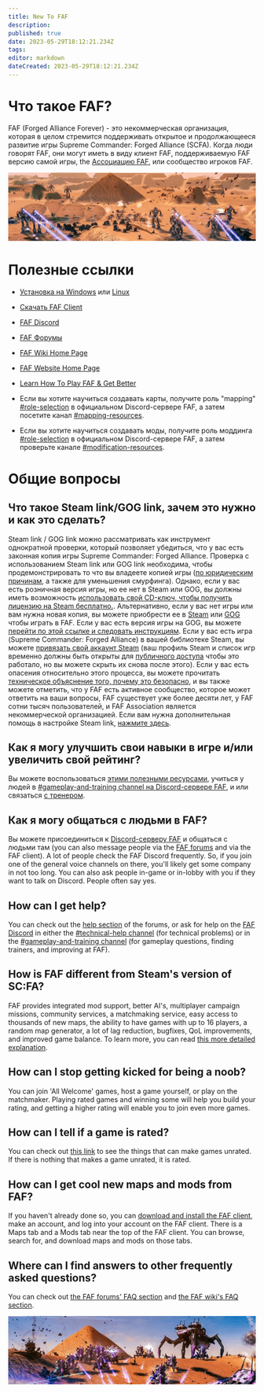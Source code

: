 ```yaml
---
title: New To FAF
description: 
published: true
date: 2023-05-29T18:12:21.234Z
tags: 
editor: markdown
dateCreated: 2023-05-29T18:12:21.234Z
---
```


# Что такое FAF?
FAF (Forged Alliance Forever) - это некоммерческая организация, которая в целом стремится поддерживать открытое и продолжающееся развитие игры Supreme Commander: Forged Alliance (SCFA). Когда люди говорят FAF, они могут иметь в виду клиент FAF, поддерживаемую FAF версию самой игры, the [Ассоциацию FAF](https://forum.faforever.com/topic/2347/what-is-the-association), или сообщество игроков FAF.

![cool_screenshot_1.jpg](/images/cool_screenshot_1.jpg)

# Полезные ссылки

* [Установка на Windows](https://wiki.faforever.com/ru/Windows-Install) или [Linux](https://wiki.faforever.com/en/Linux-Install)

* [Скачать FAF Client](https://github.com/FAForever/downlords-faf-client/releases/download/v2023.1.2/faf_windows-x64_2023_1_2.exe)

* [FAF Discord](https://discord.gg/hgvj6Af)

* [FAF Форумы](https://forum.faforever.com)

* [FAF Wiki Home Page](https://wiki.faforever.com/en/home)

* [FAF Website Home Page](https://www.faforever.com)

* [Learn How To Play FAF & Get Better](https://wiki.faforever.com/en/Learning-SupCom)

* Если вы хотите научиться создавать карты, получите роль "mapping" [#role-selection](https://discord.gg/WZGB4H987B) в официальном Discord-сервере FAF, а затем посетите канал [#mapping-resources](https://discord.gg/wNTAjpShQe).

* Если вы хотите научиться создавать моды, получите роль моддинга [#role-selection](https://discord.gg/WZGB4H987B) в официальном Discord-сервере FAF,  а затем проверьте каналe [#modification-resources](https://discord.gg/WZGB4H987B).

# Общие вопросы

## Что такое Steam link/GOG link, зачем это нужно и как это сделать?

Steam link / GOG link можно рассматривать как инструмент однократной проверки, который позволяет убедиться, что у вас есть законная копия игры Supreme Commander: Forged Alliance. Проверка с использованием Steam link или GOG link необходима, чтобы продемонстрировать то что вы владеете копией игры ([по юридическим причинам](https://forum.faforever.com/topic/252/why-do-i-need-to-link-my-account-to-steam), а также для уменьшения смурфинга). Однако, если у вас есть розничная версия игры, но ее нет в Steam или GOG, вы должны иметь возможность  [использовать свой CD-ключ, чтобы получить лицензию на Steam бесплатно.](https://help.steampowered.com/ru/faqs/view/0e71-0971-324a-1161).  Альтернативно, если у вас нет игры или вам нужна новая копия, вы можете приобрести ее в [Steam](https://store.steampowered.com/app/9420) или [GOG](https://www.gog.com/en/game/supreme_commander_gold_edition) чтобы играть в FAF.  Если у вас есть версия игры на GOG, вы можете  [перейти по этой ссылке и следовать инструкциям](https://www.faforever.com/account/linkGog).  Если у вас есть игра (Supreme Commander: Forged Alliance) в вашей библиотеке Steam, вы можете [привязать свой аккаунт Steam](https://www.faforever.com/account/link) (ваш профиль Steam и список игр временно должны быть открыты для [публичного доступа](https://help.steampowered.com/ru/faqs/view/588C-C67D-0251-C276) чтобы это работало, но вы можете скрыть их снова после этого). Если у вас есть опасения относительно этого процесса, вы можете прочитать [техническое объяснение того, почему это безопасно](https://forum.faforever.com/topic/279/the-steam-login-is-suspicious-are-you-stealing-my-account), и вы также можете отметить, что у FAF есть активное сообщество, которое может ответить на ваши вопросы, FAF существует уже более десяти лет, у FAF сотни тысяч пользователей, и FAF Association является некоммерческой организацией.  Если вам нужна дополнительная помощь в настройке Steam link, [нажмите здесь](https://forum.faforever.com/topic/3800/what-is-steam-link-why-is-it-required-and-how-do-i-do-it).

## Как я могу улучшить свои навыки в игре и/или увеличить свой рейтинг?
Вы можете воспользоваться [этими полезными ресурсами](https://wiki.faforever.com/en/Learning-SupCom), учиться у людей в [#gameplay-and-training channel на Discord-сервере FAF](https://discord.gg/VzZgSZFwuX), и или связаться [с тренером](https://forum.faforever.com/topic/1112/active-trainers-contact-page?_=1625168761049).

## Как я могу общаться с людьми в FAF?
Вы можете присоединиться к [Discord-серверу FAF](https://discord.gg/hgvj6Af) и общаться с людьми там (you can also message people via the [FAF forums](https://forum.faforever.com) and via the FAF client). A lot of people check the FAF Discord frequently. So, if you join one of the general voice channels on there, you'll likely get some company in not too long. You can also ask people in-game or in-lobby with you if they want to talk on Discord. People often say yes.

## How can I get help?
You can check out the [help section](https://forum.faforever.com/category/4/i-need-help) of the forums, or ask for help on the [FAF Discord](https://discord.gg/hgvj6Af) in either the [#technical-help channel](https://discord.gg/rvfaGTpNbK) (for technical problems) or in the [#gameplay-and-training channel](https://discord.gg/VzZgSZFwuX) (for gameplay questions, finding trainers, and improving at FAF).

## How is FAF different from Steam's version of SC:FA?
FAF provides integrated mod support, better AI's, multiplayer campaign missions, community services, a matchmaking service, easy access to thousands of new maps, the ability to have games with up to 16 players, a random map generator, a lot of lag reduction, bugfixes, QoL improvements, and improved game balance.  To learn more, you can read [this more detailed explanation](https://wiki.faforever.com/en/Changes-from-steam).

## How can I stop getting kicked for being a noob?
You can join 'All Welcome' games, host a game yourself, or play on the matchmaker. Playing rated games and winning some will help you build your rating, and getting a higher rating will enable you to join even more games.

## How can I tell if a game is rated?
You can check out [this link](https://forum.faforever.com/topic/272/why-was-game-x-not-rated?_=1644593448265) to see the things that can make games unrated. If there is nothing that makes a game unrated, it is rated.

## How can I get cool new maps and mods from FAF?
If you haven't already done so, you can [download and install the FAF client](https://faforever.com/client), make an account, and log into your account on the FAF client. There is a Maps tab and a Mods tab near the top of the FAF client. You can browse, search for, and download maps and mods on those tabs.

## Where can I find answers to other frequently asked questions?
You can check out [the FAF forums' FAQ section](https://forum.faforever.com/category/18/frequently-asked-questions) and [the FAF wiki's FAQ section](https://wiki.faforever.com/en/FAQ).

![cool_screenshot_4.jpg](/cool_screenshot_4.jpg)